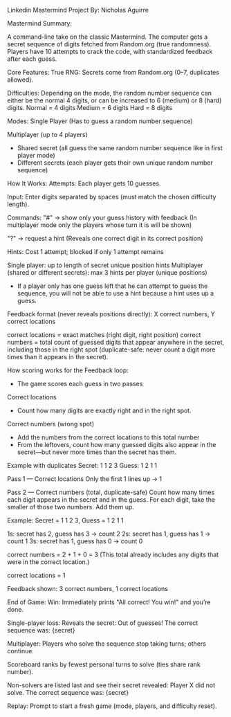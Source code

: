 Linkedin Mastermind Project 
By: Nicholas Aguirre

Mastermind Summary:

A command-line take on the classic Mastermind. The computer gets a secret sequence of digits fetched from Random.org (true randomness). Players have 10 attempts to crack the code, with standardized feedback after each guess.

Core Features:
True RNG: Secrets come from Random.org (0–7, duplicates allowed).



Difficulties:
Depending on the mode, the random number sequence can either be the normal 4 digits, or can be increased to 6 (medium) or 8 (hard) digits. 
Normal = 4 digits
Medium = 6 digits
Hard = 8 digits



Modes:
Single Player (Has to guess a random number sequence)

Multiplayer (up to 4 players)
* Shared secret (all guess the same random number sequence like in first player mode)
* Different secrets (each player gets their own unique random number sequence)



How It Works:
Attempts: Each player gets 10 guesses.

Input: Enter digits separated by spaces (must match the chosen difficulty length).

Commands:
"#" → show only your guess history with feedback (In multiplayer mode only the players whose turn it is will be shown)

"?" → request a hint (Reveals one correct digit in its correct position)

Hints:
Cost 1 attempt; blocked if only 1 attempt remains

Single player: up to length of secret unique position hints
Multiplayer (shared or different secrets): max 3 hints per player (unique positions)

* If a player only has one guess left that he can attempt to guess the sequence, you will not be able to use a hint because a hint uses up a guess.

Feedback format (never reveals positions directly):
X correct numbers, Y correct locations

correct locations = exact matches (right digit, right position)
correct numbers = total count of guessed digits that appear anywhere in the secret, including those in the right spot (duplicate-safe: never count a digit more times than it appears in the secret).



How scoring works for the Feedback loop:
* The game scores each guess in two passes

Correct locations
* Count how many digits are exactly right and in the right spot.

Correct numbers (wrong spot)
* Add the numbers from the correct locations to this total number
* From the leftovers, count how many guessed digits also appear in the secret—but never more times than the secret has them.

Example with duplicates
Secret: 1 1 2 3
Guess: 1 2 1 1

Pass 1 — Correct locations
Only the first 1 lines up → 1

Pass 2 — Correct numbers (total, duplicate-safe)
Count how many times each digit appears in the secret and in the guess.
For each digit, take the smaller of those two numbers. Add them up.

Example: Secret = 1 1 2 3, Guess = 1 2 1 1

1s: secret has 2, guess has 3 → count 2
2s: secret has 1, guess has 1 → count 1
3s: secret has 1, guess has 0 → count 0

correct numbers = 2 + 1 + 0 = 3
(This total already includes any digits that were in the correct location.)

correct locations = 1

Feedback shown: 3 correct numbers, 1 correct locations



End of Game:
Win: Immediately prints "All correct! You win!" and you’re done.

Single-player loss: Reveals the secret:
Out of guesses! The correct sequence was: {secret}

Multiplayer:
Players who solve the sequence stop taking turns; others continue.

Scoreboard ranks by fewest personal turns to solve (ties share rank number).

Non-solvers are listed last and see their secret revealed:
Player X did not solve. The correct sequence was: {secret}

Replay: Prompt to start a fresh game (mode, players, and difficulty reset).

